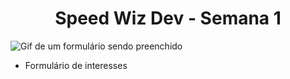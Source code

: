 <h1 align=center>Speed Wiz Dev - Semana 1</h1>

![Gif de um formulário sendo preenchido](https://user-images.githubusercontent.com/106333972/202334185-32950966-62d6-4a83-b672-a533d6c650df.gif)

- Formulário de interesses
